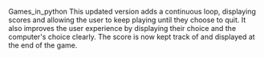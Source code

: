 Games_in_python
This updated version adds a continuous loop, displaying scores and allowing the user to keep playing until they choose to quit. It also improves the user experience by displaying their choice and the computer's choice clearly. The score is now kept track of and displayed at the end of the game.

